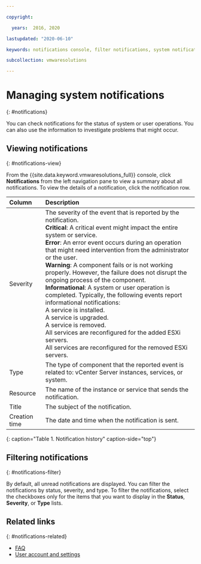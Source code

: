 ```yaml
---

copyright:

  years:  2016, 2020

lastupdated: "2020-06-10"

keywords: notifications console, filter notifications, system notification

subcollection: vmwaresolutions

---
```


# Managing system notifications
{: #notifications}

You can check notifications for the status of system or user operations. You can also use the information to investigate problems that might occur.

## Viewing notifications
{: #notifications-view}

From the {{site.data.keyword.vmwaresolutions_full}} console, click **Notifications** from the left navigation pane to view a summary about all notifications. To view the details of a notification, click the notification row.

| Column | Description |
|:------ |:----------- |
| Severity | The severity of the event that is reported by the notification.<br>**Critical**: A critical event might impact the entire system or service.<br>**Error**: An error event occurs during an operation that might need intervention from the administrator or the user.<br>**Warning**: A component fails or is not working properly. However, the failure does not disrupt the ongoing process of the component.<br>**Informational**: A system or user operation is completed. Typically, the following events report informational notifications:<br>A service is installed.<br>A service is upgraded.<br>A service is removed.<br>All services are reconfigured for the added ESXi servers.<br>All services are reconfigured for the removed ESXi servers. |
| Type | The type of component that the reported event is related to: vCenter Server instances, services, or system. |
| Resource | The name of the instance or service that sends the notification. |
| Title | The subject of the notification. |
| Creation time | The date and time when the notification is sent. |
{: caption="Table 1. Notification history" caption-side="top"}

## Filtering notifications
{: #notifications-filter}

By default, all unread notifications are displayed. You can filter the notifications by status, severity, and type. To filter the notifications, select the checkboxes only for the items that you want to display in the **Status**, **Severity**, or **Type** lists.

## Related links
{: #notifications-related}

* [FAQ](/docs/vmwaresolutions?topic=vmwaresolutions-faq-vmwaresolutions)
* [User account and settings](/docs/vmwaresolutions?topic=vmwaresolutions-useraccount)
